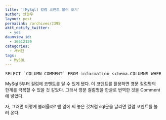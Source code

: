 ```yaml
---
title: '[MySql] 컬럼 코멘트 불러 오기'
author: 안형우
layout: post
permalink: /archives/2395
aktt_notify_twitter:
  - yes
daumview_id:
  - 36612129
categories:
  - 서버단
tags:
  - MySQL
---
```

<pre class="brush: sql; gutter: true; first-line: 1">SELECT `COLUMN_COMMENT` FROM information_schema.COLUMNS WHERE `TABLE_NAME` = &#039;person&#039; AND `COLUMN_NAME` = &#039;mobilephone1&#039;;</pre>

MySql 5부터 컬럼에 코멘트를 달 수 있게 됐다. 이 코멘트를 활용하면 영문 컬럼명의 한계를 극복할 수 있을 것 같았다. 그래서 영문 컬럼명을 한글로 번역한 것을 Comment에 넣었다.

자, 그러면 어떻게 불러올까? 맨 앞에 써 놓은 것처럼 sql문을 날리면 컬럼 코멘트를 불러 온다.